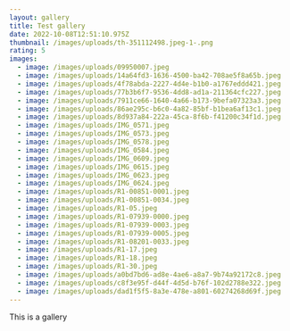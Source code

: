 ```yaml
---
layout: gallery
title: Test gallery
date: 2022-10-08T12:51:10.975Z
thumbnail: /images/uploads/th-351112498.jpeg-1-.png
rating: 5
images:
  - image: /images/uploads/09950007.jpeg
  - image: /images/uploads/14a64fd3-1636-4500-ba42-708ae5f8a65b.jpeg
  - image: /images/uploads/4f78abda-2227-4d4e-b1b0-a1767eddd421.jpeg
  - image: /images/uploads/77b3b6f7-9536-4dd8-ad1a-211364cfc227.jpeg
  - image: /images/uploads/7911ce66-1640-4a66-b173-9befa07323a3.jpeg
  - image: /images/uploads/86ae295c-b6c0-4a82-85bf-b1bea6af13c1.jpeg
  - image: /images/uploads/8d937a84-222a-45ca-8f6b-f41200c34f1d.jpeg
  - image: /images/uploads/IMG_0571.jpeg
  - image: /images/uploads/IMG_0573.jpeg
  - image: /images/uploads/IMG_0578.jpeg
  - image: /images/uploads/IMG_0584.jpeg
  - image: /images/uploads/IMG_0609.jpeg
  - image: /images/uploads/IMG_0615.jpeg
  - image: /images/uploads/IMG_0623.jpeg
  - image: /images/uploads/IMG_0624.jpeg
  - image: /images/uploads/R1-00851-0001.jpeg
  - image: /images/uploads/R1-00851-0034.jpeg
  - image: /images/uploads/R1-05.jpeg
  - image: /images/uploads/R1-07939-0000.jpeg
  - image: /images/uploads/R1-07939-0003.jpeg
  - image: /images/uploads/R1-07939-0005.jpeg
  - image: /images/uploads/R1-08201-0033.jpeg
  - image: /images/uploads/R1-17.jpeg
  - image: /images/uploads/R1-18.jpeg
  - image: /images/uploads/R1-30.jpeg
  - image: /images/uploads/a0bd7bd6-ad8e-4ae6-a8a7-9b74a92172c8.jpeg
  - image: /images/uploads/c8f3e95f-d44f-4d5d-b76f-102d2788e322.jpeg
  - image: /images/uploads/dad1f5f5-8a3e-478e-a801-60274268d69f.jpeg
---
```


This is a gallery
